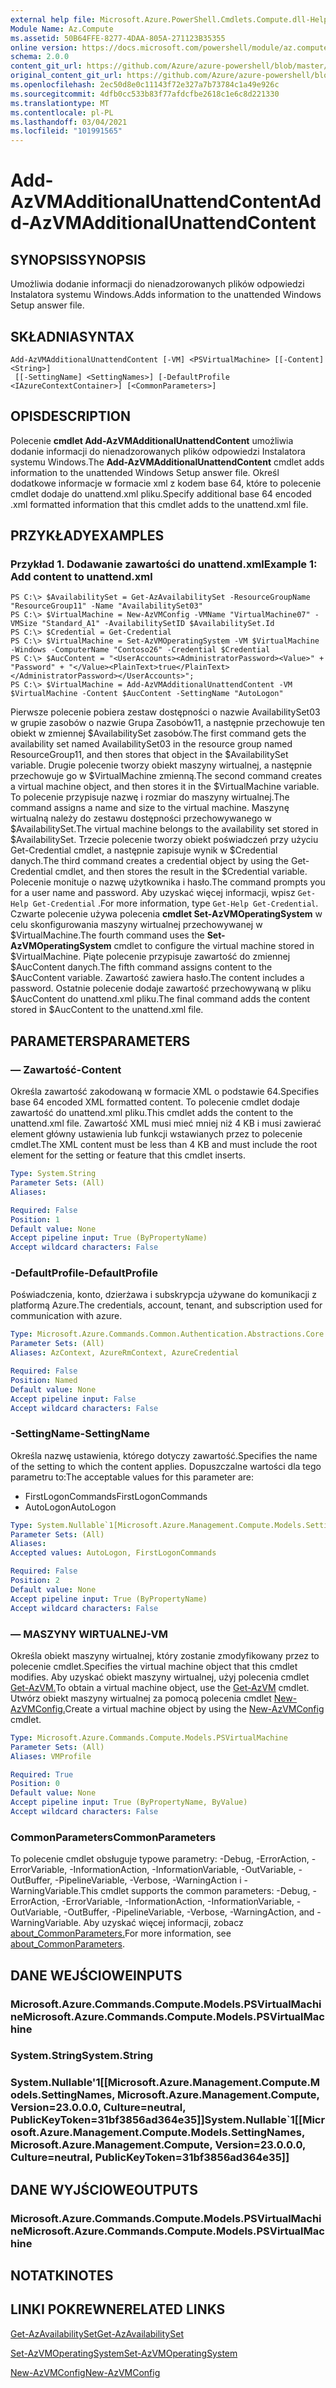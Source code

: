 ```yaml
---
external help file: Microsoft.Azure.PowerShell.Cmdlets.Compute.dll-Help.xml
Module Name: Az.Compute
ms.assetid: 50B64FFE-8277-4DAA-805A-271123B35355
online version: https://docs.microsoft.com/powershell/module/az.compute/add-azvmadditionalunattendcontent
schema: 2.0.0
content_git_url: https://github.com/Azure/azure-powershell/blob/master/src/Compute/Compute/help/Add-AzVMAdditionalUnattendContent.md
original_content_git_url: https://github.com/Azure/azure-powershell/blob/master/src/Compute/Compute/help/Add-AzVMAdditionalUnattendContent.md
ms.openlocfilehash: 2ec50d8e0c11143f72e327a7b73784c1a49e926c
ms.sourcegitcommit: 4dfb0cc533b83f77afdcfbe2618c1e6c8d221330
ms.translationtype: MT
ms.contentlocale: pl-PL
ms.lasthandoff: 03/04/2021
ms.locfileid: "101991565"
---
```

# <span data-ttu-id="c7de4-101">Add-AzVMAdditionalUnattendContent</span><span class="sxs-lookup"><span data-stu-id="c7de4-101">Add-AzVMAdditionalUnattendContent</span></span>

## <span data-ttu-id="c7de4-102">SYNOPSIS</span><span class="sxs-lookup"><span data-stu-id="c7de4-102">SYNOPSIS</span></span>
<span data-ttu-id="c7de4-103">Umożliwia dodanie informacji do nienadzorowanych plików odpowiedzi Instalatora systemu Windows.</span><span class="sxs-lookup"><span data-stu-id="c7de4-103">Adds information to the unattended Windows Setup answer file.</span></span>

## <span data-ttu-id="c7de4-104">SKŁADNIA</span><span class="sxs-lookup"><span data-stu-id="c7de4-104">SYNTAX</span></span>

```
Add-AzVMAdditionalUnattendContent [-VM] <PSVirtualMachine> [[-Content] <String>]
 [[-SettingName] <SettingNames>] [-DefaultProfile <IAzureContextContainer>] [<CommonParameters>]
```

## <span data-ttu-id="c7de4-105">OPIS</span><span class="sxs-lookup"><span data-stu-id="c7de4-105">DESCRIPTION</span></span>
<span data-ttu-id="c7de4-106">Polecenie **cmdlet Add-AzVMAdditionalUnattendContent** umożliwia dodanie informacji do nienadzorowanych plików odpowiedzi Instalatora systemu Windows.</span><span class="sxs-lookup"><span data-stu-id="c7de4-106">The **Add-AzVMAdditionalUnattendContent** cmdlet adds information to the unattended Windows Setup answer file.</span></span>
<span data-ttu-id="c7de4-107">Określ dodatkowe informacje w formacie xml z kodem base 64, które to polecenie cmdlet dodaje do unattend.xml pliku.</span><span class="sxs-lookup"><span data-stu-id="c7de4-107">Specify additional base 64 encoded .xml formatted information that this cmdlet adds to the unattend.xml file.</span></span>

## <span data-ttu-id="c7de4-108">PRZYKŁADY</span><span class="sxs-lookup"><span data-stu-id="c7de4-108">EXAMPLES</span></span>

### <span data-ttu-id="c7de4-109">Przykład 1. Dodawanie zawartości do unattend.xml</span><span class="sxs-lookup"><span data-stu-id="c7de4-109">Example 1: Add content to unattend.xml</span></span>
```
PS C:\> $AvailabilitySet = Get-AzAvailabilitySet -ResourceGroupName "ResourceGroup11" -Name "AvailabilitySet03"
PS C:\> $VirtualMachine = New-AzVMConfig -VMName "VirtualMachine07" -VMSize "Standard_A1" -AvailabilitySetID $AvailabilitySet.Id 
PS C:\> $Credential = Get-Credential
PS C:\> $VirtualMachine = Set-AzVMOperatingSystem -VM $VirtualMachine  -Windows -ComputerName "Contoso26" -Credential $Credential
PS C:\> $AucContent = "<UserAccounts><AdministratorPassword><Value>" + "Password" + "</Value><PlainText>true</PlainText></AdministratorPassword></UserAccounts>";
PS C:\> $VirtualMachine = Add-AzVMAdditionalUnattendContent -VM $VirtualMachine -Content $AucContent -SettingName "AutoLogon"
```

<span data-ttu-id="c7de4-110">Pierwsze polecenie pobiera zestaw dostępności o nazwie AvailabilitySet03 w grupie zasobów o nazwie Grupa Zasobów11, a następnie przechowuje ten obiekt w zmiennej $AvailabilitySet zasobów.</span><span class="sxs-lookup"><span data-stu-id="c7de4-110">The first command gets the availability set named AvailabilitySet03 in the resource group named ResourceGroup11, and then stores that object in the $AvailabilitySet variable.</span></span>
<span data-ttu-id="c7de4-111">Drugie polecenie tworzy obiekt maszyny wirtualnej, a następnie przechowuje go w $VirtualMachine zmienną.</span><span class="sxs-lookup"><span data-stu-id="c7de4-111">The second command creates a virtual machine object, and then stores it in the $VirtualMachine variable.</span></span>
<span data-ttu-id="c7de4-112">To polecenie przypisuje nazwę i rozmiar do maszyny wirtualnej.</span><span class="sxs-lookup"><span data-stu-id="c7de4-112">The command assigns a name and size to the virtual machine.</span></span>
<span data-ttu-id="c7de4-113">Maszynę wirtualną należy do zestawu dostępności przechowywanego w $AvailabilitySet.</span><span class="sxs-lookup"><span data-stu-id="c7de4-113">The virtual machine belongs to the availability set stored in $AvailabilitySet.</span></span>
<span data-ttu-id="c7de4-114">Trzecie polecenie tworzy obiekt poświadczeń przy użyciu Get-Credential cmdlet, a następnie zapisuje wynik w $Credential danych.</span><span class="sxs-lookup"><span data-stu-id="c7de4-114">The third command creates a credential object by using the Get-Credential cmdlet, and then stores the result in the $Credential variable.</span></span>
<span data-ttu-id="c7de4-115">Polecenie monituje o nazwę użytkownika i hasło.</span><span class="sxs-lookup"><span data-stu-id="c7de4-115">The command prompts you for a user name and password.</span></span>
<span data-ttu-id="c7de4-116">Aby uzyskać więcej informacji, wpisz `Get-Help Get-Credential` .</span><span class="sxs-lookup"><span data-stu-id="c7de4-116">For more information, type `Get-Help Get-Credential`.</span></span>
<span data-ttu-id="c7de4-117">Czwarte polecenie używa polecenia **cmdlet Set-AzVMOperatingSystem** w celu skonfigurowania maszyny wirtualnej przechowywanej w $VirtualMachine.</span><span class="sxs-lookup"><span data-stu-id="c7de4-117">The fourth command uses the **Set-AzVMOperatingSystem** cmdlet to configure the virtual machine stored in $VirtualMachine.</span></span>
<span data-ttu-id="c7de4-118">Piąte polecenie przypisuje zawartość do zmiennej $AucContent danych.</span><span class="sxs-lookup"><span data-stu-id="c7de4-118">The fifth command assigns content to the $AucContent variable.</span></span>
<span data-ttu-id="c7de4-119">Zawartość zawiera hasło.</span><span class="sxs-lookup"><span data-stu-id="c7de4-119">The content includes a password.</span></span>
<span data-ttu-id="c7de4-120">Ostatnie polecenie dodaje zawartość przechowywaną w pliku $AucContent do unattend.xml pliku.</span><span class="sxs-lookup"><span data-stu-id="c7de4-120">The final command adds the content stored in $AucContent to the unattend.xml file.</span></span>

## <span data-ttu-id="c7de4-121">PARAMETERS</span><span class="sxs-lookup"><span data-stu-id="c7de4-121">PARAMETERS</span></span>

### <span data-ttu-id="c7de4-122">— Zawartość</span><span class="sxs-lookup"><span data-stu-id="c7de4-122">-Content</span></span>
<span data-ttu-id="c7de4-123">Określa zawartość zakodowaną w formacie XML o podstawie 64.</span><span class="sxs-lookup"><span data-stu-id="c7de4-123">Specifies base 64 encoded XML formatted content.</span></span>
<span data-ttu-id="c7de4-124">To polecenie cmdlet dodaje zawartość do unattend.xml pliku.</span><span class="sxs-lookup"><span data-stu-id="c7de4-124">This cmdlet adds the content to the unattend.xml file.</span></span>
<span data-ttu-id="c7de4-125">Zawartość XML musi mieć mniej niż 4 KB i musi zawierać element główny ustawienia lub funkcji wstawianych przez to polecenie cmdlet.</span><span class="sxs-lookup"><span data-stu-id="c7de4-125">The XML content must be less than 4 KB and must include the root element for the setting or feature that this cmdlet inserts.</span></span>

```yaml
Type: System.String
Parameter Sets: (All)
Aliases:

Required: False
Position: 1
Default value: None
Accept pipeline input: True (ByPropertyName)
Accept wildcard characters: False
```

### <span data-ttu-id="c7de4-126">-DefaultProfile</span><span class="sxs-lookup"><span data-stu-id="c7de4-126">-DefaultProfile</span></span>
<span data-ttu-id="c7de4-127">Poświadczenia, konto, dzierżawa i subskrypcja używane do komunikacji z platformą Azure.</span><span class="sxs-lookup"><span data-stu-id="c7de4-127">The credentials, account, tenant, and subscription used for communication with azure.</span></span>

```yaml
Type: Microsoft.Azure.Commands.Common.Authentication.Abstractions.Core.IAzureContextContainer
Parameter Sets: (All)
Aliases: AzContext, AzureRmContext, AzureCredential

Required: False
Position: Named
Default value: None
Accept pipeline input: False
Accept wildcard characters: False
```

### <span data-ttu-id="c7de4-128">-SettingName</span><span class="sxs-lookup"><span data-stu-id="c7de4-128">-SettingName</span></span>
<span data-ttu-id="c7de4-129">Określa nazwę ustawienia, którego dotyczy zawartość.</span><span class="sxs-lookup"><span data-stu-id="c7de4-129">Specifies the name of the setting to which the content applies.</span></span>
<span data-ttu-id="c7de4-130">Dopuszczalne wartości dla tego parametru to:</span><span class="sxs-lookup"><span data-stu-id="c7de4-130">The acceptable values for this parameter are:</span></span>
- <span data-ttu-id="c7de4-131">FirstLogonCommands</span><span class="sxs-lookup"><span data-stu-id="c7de4-131">FirstLogonCommands</span></span>
- <span data-ttu-id="c7de4-132">AutoLogon</span><span class="sxs-lookup"><span data-stu-id="c7de4-132">AutoLogon</span></span>

```yaml
Type: System.Nullable`1[Microsoft.Azure.Management.Compute.Models.SettingNames]
Parameter Sets: (All)
Aliases:
Accepted values: AutoLogon, FirstLogonCommands

Required: False
Position: 2
Default value: None
Accept pipeline input: True (ByPropertyName)
Accept wildcard characters: False
```

### <span data-ttu-id="c7de4-133">— MASZYNY WIRTUALNEJ</span><span class="sxs-lookup"><span data-stu-id="c7de4-133">-VM</span></span>
<span data-ttu-id="c7de4-134">Określa obiekt maszyny wirtualnej, który zostanie zmodyfikowany przez to polecenie cmdlet.</span><span class="sxs-lookup"><span data-stu-id="c7de4-134">Specifies the virtual machine object that this cmdlet modifies.</span></span>
<span data-ttu-id="c7de4-135">Aby uzyskać obiekt maszyny wirtualnej, użyj polecenia cmdlet [Get-AzVM.](./Get-AzVM.md)</span><span class="sxs-lookup"><span data-stu-id="c7de4-135">To obtain a virtual machine object, use the [Get-AzVM](./Get-AzVM.md) cmdlet.</span></span>
<span data-ttu-id="c7de4-136">Utwórz obiekt maszyny wirtualnej za pomocą polecenia cmdlet [New-AzVMConfig.](./New-AzVMConfig.md)</span><span class="sxs-lookup"><span data-stu-id="c7de4-136">Create a virtual machine object by using the [New-AzVMConfig](./New-AzVMConfig.md) cmdlet.</span></span>

```yaml
Type: Microsoft.Azure.Commands.Compute.Models.PSVirtualMachine
Parameter Sets: (All)
Aliases: VMProfile

Required: True
Position: 0
Default value: None
Accept pipeline input: True (ByPropertyName, ByValue)
Accept wildcard characters: False
```

### <span data-ttu-id="c7de4-137">CommonParameters</span><span class="sxs-lookup"><span data-stu-id="c7de4-137">CommonParameters</span></span>
<span data-ttu-id="c7de4-138">To polecenie cmdlet obsługuje typowe parametry: -Debug, -ErrorAction, -ErrorVariable, -InformationAction, -InformationVariable, -OutVariable, -OutBuffer, -PipelineVariable, -Verbose, -WarningAction i -WarningVariable.</span><span class="sxs-lookup"><span data-stu-id="c7de4-138">This cmdlet supports the common parameters: -Debug, -ErrorAction, -ErrorVariable, -InformationAction, -InformationVariable, -OutVariable, -OutBuffer, -PipelineVariable, -Verbose, -WarningAction, and -WarningVariable.</span></span> <span data-ttu-id="c7de4-139">Aby uzyskać więcej informacji, zobacz [about_CommonParameters.](http://go.microsoft.com/fwlink/?LinkID=113216)</span><span class="sxs-lookup"><span data-stu-id="c7de4-139">For more information, see [about_CommonParameters](http://go.microsoft.com/fwlink/?LinkID=113216).</span></span>

## <span data-ttu-id="c7de4-140">DANE WEJŚCIOWE</span><span class="sxs-lookup"><span data-stu-id="c7de4-140">INPUTS</span></span>

### <span data-ttu-id="c7de4-141">Microsoft.Azure.Commands.Compute.Models.PSVirtualMachine</span><span class="sxs-lookup"><span data-stu-id="c7de4-141">Microsoft.Azure.Commands.Compute.Models.PSVirtualMachine</span></span>

### <span data-ttu-id="c7de4-142">System.String</span><span class="sxs-lookup"><span data-stu-id="c7de4-142">System.String</span></span>

### <span data-ttu-id="c7de4-143">System.Nullable'1[[Microsoft.Azure.Management.Compute.Models.SettingNames, Microsoft.Azure.Management.Compute, Version=23.0.0.0, Culture=neutral, PublicKeyToken=31bf3856ad364e35]]</span><span class="sxs-lookup"><span data-stu-id="c7de4-143">System.Nullable\`1[[Microsoft.Azure.Management.Compute.Models.SettingNames, Microsoft.Azure.Management.Compute, Version=23.0.0.0, Culture=neutral, PublicKeyToken=31bf3856ad364e35]]</span></span>

## <span data-ttu-id="c7de4-144">DANE WYJŚCIOWE</span><span class="sxs-lookup"><span data-stu-id="c7de4-144">OUTPUTS</span></span>

### <span data-ttu-id="c7de4-145">Microsoft.Azure.Commands.Compute.Models.PSVirtualMachine</span><span class="sxs-lookup"><span data-stu-id="c7de4-145">Microsoft.Azure.Commands.Compute.Models.PSVirtualMachine</span></span>

## <span data-ttu-id="c7de4-146">NOTATKI</span><span class="sxs-lookup"><span data-stu-id="c7de4-146">NOTES</span></span>

## <span data-ttu-id="c7de4-147">LINKI POKREWNE</span><span class="sxs-lookup"><span data-stu-id="c7de4-147">RELATED LINKS</span></span>

[<span data-ttu-id="c7de4-148">Get-AzAvailabilitySet</span><span class="sxs-lookup"><span data-stu-id="c7de4-148">Get-AzAvailabilitySet</span></span>](./Get-AzAvailabilitySet.md)

[<span data-ttu-id="c7de4-149">Set-AzVMOperatingSystem</span><span class="sxs-lookup"><span data-stu-id="c7de4-149">Set-AzVMOperatingSystem</span></span>](./Set-AzVMOperatingSystem.md)

[<span data-ttu-id="c7de4-150">New-AzVMConfig</span><span class="sxs-lookup"><span data-stu-id="c7de4-150">New-AzVMConfig</span></span>](./New-AzVMConfig.md)
